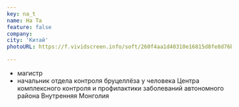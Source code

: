 ```yaml
---
key: na_t
name: На Та 
feature: false
company: 
city: 'Китай'
photoURL: https://f.vividscreen.info/soft/260f4aa1d40310e16815d8fe8d76ba35/China-Flag-320x240.jpg

---
```

- магистр
- начальник отдела контроля бруцеллёза у человека Центра комплексного контроля и профилактики заболеваний автономного района Внутренняя Монголия